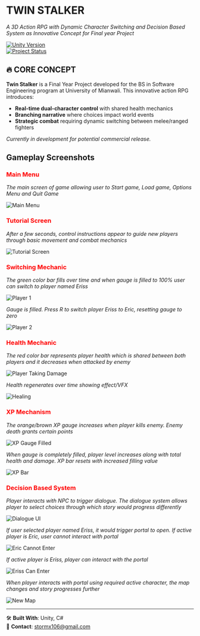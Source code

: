 # TWIN STALKER  
*A 3D Action RPG with Dynamic Character Switching and Decision Based System as Innovative Concept for Final year Project*  

[![Unity Version](https://img.shields.io/badge/Unity-g6000.0.45f+-black.svg?logo=unity)](https://unity.com)  
[![Project Status](https://img.shields.io/badge/Status-In%20Development-blue.svg)]()

## 🔥 CORE CONCEPT  
**Twin Stalker** is a Final Year Project developed for the BS in Software Engineering program at University of Mianwali. This innovative action RPG introduces:  

- **Real-time dual-character control** with shared health mechanics  
- **Branching narrative** where choices impact world events  
- **Strategic combat** requiring dynamic switching between melee/ranged fighters  

*Currently in development for potential commercial release.*  

## Gameplay Screenshots
### <span style="color:red">Main Menu</span>
*The main screen of game allowing user to Start game, Load game, Options Menu and Quit Game*

![Main Menu](GamePlay/MainMenu.png)  

### <span style="color:red">Tutorial Screen</span>
*After a few seconds, control instructions appear to guide new players through basic movement and combat mechanics*

![Tutorial Screen](GamePlay/TutorialScreen.png)  

### <span style="color:red">Switching Mechanic</span>
*The green color bar fills over time and when gauge is filled to 100% user can switch to player named Eriss*

![Player 1](GamePlay/Player1Screen.png)

*Gauge is filled. Press R to switch player Eriss to Eric, resetting gauge to zero*

![Player 2](GamePlay/Player2Screen.png)

### <span style="color:red">Health Mechanic</span>
*The red color bar represents player health which is shared between both players and it decreases when attacked by enemy*

![Player Taking Damage](GamePlay/PlayerTakingDamage.png)

*Health regenerates over time showing effect/VFX*

![Healing](GamePlay/Healing.png)

### <span style="color:red">XP Mechanism</span>
*The orange/brown XP gauge increases when player kills enemy. Enemy death grants certain points*

![XP Gauge Filled](GamePlay/XpGuageFilled.png)

*When gauge is completely filled, player level increases along with total health and damage. XP bar resets with increased filling value*

![XP Bar](GamePlay/XPbarIncreased.png)

### <span style="color:red">Decision Based System</span>
*Player interacts with NPC to trigger dialogue. The dialogue system allows player to select choices through which story would progress differently*

![Dialogue UI](GamePlay/DialogueUIInteraction.png)

*If user selected player named Eriss, it would trigger portal to open. If active player is Eric, user cannot interact with portal*

![Eric Cannot Enter](GamePlay/Ericcnt.png)

*If active player is Eriss, player can interact with the portal*

![Eriss Can Enter](GamePlay/ErissCanEnter.png)

*When player interacts with portal using required active character, the map changes and story progresses further*

![New Map](GamePlay/Map2.png)

---

🛠️ **Built With**: Unity, C#  
📧 **Contact**: stormx106@gmail.com
